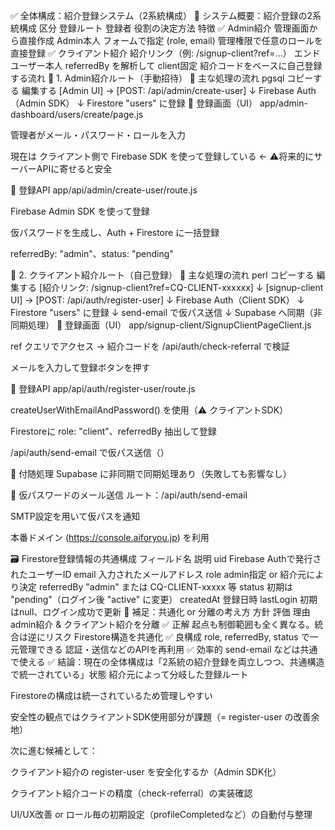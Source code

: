 ✅ 全体構成：紹介登録システム（2系統構成）
🧱 システム概要：紹介登録の2系統構成
区分	登録ルート	登録者	役割の決定方法	特徴
✅ Admin紹介	管理画面から直接作成	Admin本人	フォームで指定 (role, email)	管理権限で任意のロールを直接登録
✅ クライアント紹介	紹介リンク（例: /signup-client?ref=...）	エンドユーザー本人	referredBy を解析して client固定	紹介コードをベースに自己登録する流れ
🔷 1. Admin紹介ルート（手動招待）
📌 主な処理の流れ
pgsql
コピーする
編集する
[Admin UI] → [POST: /api/admin/create-user]
               ↓
         Firebase Auth（Admin SDK）
               ↓
       Firestore "users" に登録
🔹 登録画面（UI）
app/admin-dashboard/users/create/page.js​

管理者がメール・パスワード・ロールを入力

現在は クライアント側で Firebase SDK を使って登録している ← ⚠️将来的にサーバーAPIに寄せると安全

🔹 登録API
app/api/admin/create-user/route.js​

Firebase Admin SDK を使って登録

仮パスワードを生成し、Auth + Firestore に一括登録

referredBy: "admin"、status: "pending"

🔷 2. クライアント紹介ルート（自己登録）
📌 主な処理の流れ
perl
コピーする
編集する
[紹介リンク: /signup-client?ref=CQ-CLIENT-xxxxxx]
   ↓
[signup-client UI] → [POST: /api/auth/register-user]
                         ↓
                Firebase Auth（Client SDK）
                         ↓
             Firestore "users" に登録
                         ↓
             send-email で仮パス送信
                         ↓
        Supabase へ同期（非同期処理）
🔹 登録画面（UI）
app/signup-client/SignupClientPageClient.js​

ref クエリでアクセス → 紹介コードを /api/auth/check-referral で検証

メールを入力して登録ボタンを押す

🔹 登録API
app/api/auth/register-user/route.js​

createUserWithEmailAndPassword() を使用（⚠️ クライアントSDK）

Firestoreに role: "client"、referredBy 抽出して登録

/api/auth/send-email で仮パス送信（​）

🔹 付随処理
Supabase に非同期で同期処理あり（失敗しても影響なし）

📩 仮パスワードのメール送信
ルート：/api/auth/send-email​

SMTP設定を用いて仮パスを通知

本番ドメイン (https://console.aiforyou.jp) を利用

🗃 Firestore登録情報の共通構成
フィールド名	説明
uid	Firebase Authで発行されたユーザーID
email	入力されたメールアドレス
role	admin指定 or 紹介元により決定
referredBy	"admin" または CQ-CLIENT-xxxxx 等
status	初期は "pending"（ログイン後 "active" に変更）
createdAt	登録日時
lastLogin	初期はnull、ログイン成功で更新
🧠 補足：共通化 or 分離の考え方
方針	評価	理由
admin紹介 & クライアント紹介を分離	✅ 正解	起点も制御範囲も全く異なる。統合は逆にリスク
Firestore構造を共通化	✅ 良構成	role, referredBy, status で一元管理できる
認証・送信などのAPIを再利用	✅ 効率的	send-email などは共通で使える
✅ 結論：現在の全体構成は「2系統の紹介登録を両立しつつ、共通構造で統一されている」状態
紹介元によって分岐した登録ルート

Firestoreの構成は統一されているため管理しやすい

安全性の観点ではクライアントSDK使用部分が課題（= register-user の改善余地）

次に進む候補として：

クライアント紹介の register-user を安全化するか（Admin SDK化）

クライアント紹介コードの精度（check-referral）の実装確認

UI/UX改善 or ロール毎の初期設定（profileCompletedなど）の自動付与整理